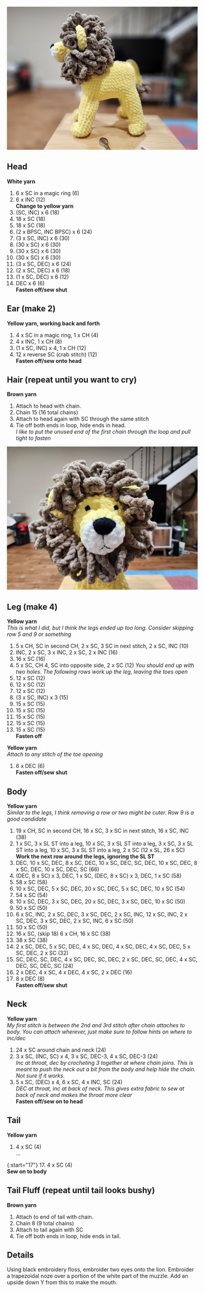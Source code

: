 ![Lion Profile](/assets/images/crochet/lion_profile.jpg)
## Head
**White yarn**
1. 6 x SC in a magic ring (6)
2. 6 x INC (12)  
**Change to yellow yarn**
3. (SC, INC) x 6 (18)
4. 18 x SC (18)
5. 18 x SC (18)
6. (2 x BPSC, INC BPSC) x 6 (24)
7. (3 x SC, INC) x 6 (30)
8. (30 x SC) x 6 (30)
9. (30 x SC) x 6 (30)
10. (30 x SC) x 6 (30)
11. (3 x SC, DEC) x 6 (24)
12. (2 x SC, DEC) x 6 (18)
13. (1 x SC, DEC) x 6 (12)
14. DEC x 6 (6)  
**Fasten off/sew shut**


## Ear (make 2)
**Yellow yarn, working back and forth**
1. 4 x SC in a magic ring, 1 x CH (4)
2. 4 x INC, 1 x CH (8)
3. (1 x SC, INC) x 4, 1 x CH (12)
4. 12 x reverse SC (crab stitch) (12)  
**Fasten off/sew onto head**  


## Hair (repeat until you want to cry)
**Brown yarn**
1. Attach to head with chain.
2. Chain 15 (16 total chains)
3. Attach to head again with SC through the same stitch
4. Tie off both ends in loop, hide ends in head.  
*I like to put the unused end of the first chain through the loop and pull tight to fasten*

![Lion Face](/assets/images/crochet/lion_face.jpg)

## Leg (make 4)
**Yellow yarn**  
*This is what I did, but I think the legs ended up too long. Consider skipping row 5 and 9 or something*
1. 5 x CH, SC in second CH, 2 x SC, 3 SC in next stitch, 2 x SC, INC (10)
2. INC, 2 x SC, 3 x INC, 2 x SC, 2 x INC (16)
3. 16 x SC (16)
4. 5 x SC, CH 4, SC into opposite side, 2 x SC (12) *You should end up with two holes. The following rows work up the leg, leaving the toes open*
5. 12 x SC (12) 
6. 12 x SC (12) 
7. 12 x SC (12) 
8. (3 x SC, INC) x 3 (15)
9. 15 x SC (15)
10. 15 x SC (15)
11. 15 x SC (15)
12. 15 x SC (15)
13. 15 x SC (15)  
**Fasten off**


**Yellow yarn**  
*Attach to any stitch of the toe opening*
1. 6 x DEC (6)  
**Fasten off/sew shut**

## Body
**Yellow yarn**  
*Similar to the legs, I think removing a row or two might be cuter. Row 9 is a good candidate*
1. 19 x CH, SC in second CH, 16 x SC, 3 x SC in next stitch, 16 x SC, INC (38)
2. 1 x SC, 3 x SL ST into a leg, 10 x SC, 3 x SL ST into a leg, 3 x SC, 3 x SL ST into a leg, 10 x SC, 3 x SL ST into a leg, 2 x SC (12 x SL, 26 x SC)  
**Work the next row around the legs, ignoring the SL ST**
3. DEC, 10 x SC, DEC, 8 x SC, DEC, 10 x SC, DEC, SC, DEC, 10 x SC, DEC, 8 x SC, DEC, 10 x SC, DEC, SC (66)
4. (DEC, 8 x SC) x 3, DEC, 1 x SC, (DEC, 8 x SC) x 3, DEC, 1 x SC (58)
5. 58 x SC (58)
6. 10 x SC, DEC, 5 x SC, DEC, 20 x SC, DEC, 5 x SC, DEC, 10 x SC (54)
7. 54 x SC (54)
8. 10 x SC, DEC, 3 x SC, DEC, 20 x SC, DEC, 3 x SC, DEC, 10 x SC (50)
9. 50 x SC (50)
10. 6 x SC, INC, 2 x SC, DEC, 3 x SC, DEC, 2 x SC, INC, 12 x SC, INC, 2 x SC, DEC, 3 x SC, DEC, 2 x SC, INC, 6 x SC (50)
11. 50 x SC (50)
12. 16 x SC, (skip 18) 6 x CH, 16 x SC (38)
13. 38 x SC (38)
14. 2 x SC, DEC, 5 x SC, DEC, 4 x SC, DEC, 4 x SC, DEC, 4 x SC, DEC, 5 x SC, DEC, 2 x SC  (32)
15. SC, DEC, SC, DEC, 4 x SC, DEC, SC, DEC, 2 x SC, DEC, SC, DEC, 4 x SC, DEC, SC, DEC, SC (24)
16. 2 x DEC, 4 x SC, 4 x DEC, 4 x SC, 2 x DEC (16)
17. 8 x DEC (8)  
**Fasten off/sew shut**

## Neck
**Yellow yarn**  
*My first stitch is between the 2nd and 3rd stitch after chain attaches to body. You can attach wherever, just make sure to follow hints on where to inc/dec*
1. 24 x SC around chain and neck (24)
2. 3 x SC, (INC, SC) x 4, 3 x SC, DEC-3, 4 x SC, DEC-3 (24)  
*Inc at throat, dec by crocheting 3 together at where chain joins. This is meant to push the neck out a bit from the body and help hide the chain. Not sure if it works.*
2. 5 x SC, (DEC) x 4, 6 x SC, 4 x INC, SC (24)  
*DEC at throat, inc at back of neck. This gives extra fabric to sew at back of neck and makes the throat more clear*  
**Fasten off/sew on to head**

## Tail
**Yellow yarn**
1. 4 x SC (4)  
...
<!-- -->

{:start="17"}
17. 4 x SC (4)  
**Sew on to body**

## Tail Fluff (repeat until tail looks bushy)
**Brown yarn**
1. Attach to end of tail with chain.
2. Chain 8 (9 total chains)
3. Attach to tail again with SC
4. Tie off both ends in loop, hide ends in tail.  


## Details
Using black embroidery floss, embroider two eyes onto the lion. Embroider a trapezoidal noze over a portion of the white part of the muzzle.
Add an upside down Y from this to make the mouth.
